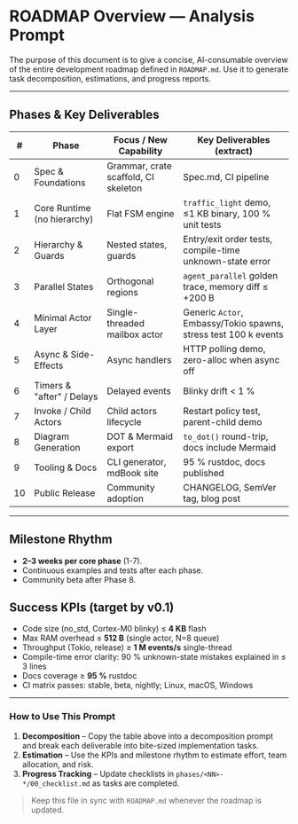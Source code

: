 # ROADMAP Overview — Analysis Prompt

The purpose of this document is to give a concise, AI-consumable overview of the entire development roadmap defined in `ROADMAP.md`.  Use it to generate task decomposition, estimations, and progress reports.

---

## Phases & Key Deliverables

| # | Phase                               | Focus / New Capability                 | Key Deliverables (extract) |
|---|-------------------------------------|----------------------------------------|----------------------------|
| 0 | Spec & Foundations                  | Grammar, crate scaffold, CI skeleton   | Spec.md, CI pipeline       |
| 1 | Core Runtime (no hierarchy)         | Flat FSM engine                        | `traffic_light` demo, ≤1 KB binary, 100 % unit tests |
| 2 | Hierarchy & Guards                  | Nested states, guards                  | Entry/exit order tests, compile-time unknown-state error |
| 3 | Parallel States                     | Orthogonal regions                     | `agent_parallel` golden trace, memory diff ≤ +200 B |
| 4 | Minimal Actor Layer                 | Single-threaded mailbox actor          | Generic `Actor`, Embassy/Tokio spawns, stress test 100 k events |
| 5 | Async & Side-Effects                | Async handlers                         | HTTP polling demo, zero-alloc when async off |
| 6 | Timers & "after" / Delays           | Delayed events                         | Blinky drift < 1 %         |
| 7 | Invoke / Child Actors               | Child actors lifecycle                 | Restart policy test, parent-child demo |
| 8 | Diagram Generation                  | DOT & Mermaid export                   | `to_dot()` round-trip, docs include Mermaid |
| 9 | Tooling & Docs                      | CLI generator, mdBook site             | 95 % rustdoc, docs published |
|10 | Public Release                      | Community adoption                     | CHANGELOG, SemVer tag, blog post |

---

## Milestone Rhythm

* **2–3 weeks per core phase** (1-7).
* Continuous examples and tests after each phase.
* Community beta after Phase 8.

## Success KPIs (target by v0.1)

* Code size (no_std, Cortex-M0 blinky) ≤ **4 KB** flash
* Max RAM overhead ≤ **512 B** (single actor, N=8 queue)
* Throughput (Tokio, release) ≥ **1 M events/s** single-thread
* Compile-time error clarity: 90 % unknown-state mistakes explained in ≤ 3 lines
* Docs coverage ≥ **95 %** rustdoc
* CI matrix passes: stable, beta, nightly; Linux, macOS, Windows

---

### How to Use This Prompt

1. **Decomposition** – Copy the table above into a decomposition prompt and break each deliverable into bite-sized implementation tasks.
2. **Estimation** – Use the KPIs and milestone rhythm to estimate effort, team allocation, and risk.
3. **Progress Tracking** – Update checklists in `phases/<NN>-*/00_checklist.md` as tasks are completed.

> Keep this file in sync with `ROADMAP.md` whenever the roadmap is updated. 